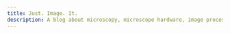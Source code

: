 ```yaml
---
title: Just. Image. It.
description: A blog about microscopy, microscope hardware, image processing, and sometimes biology.
---
```

